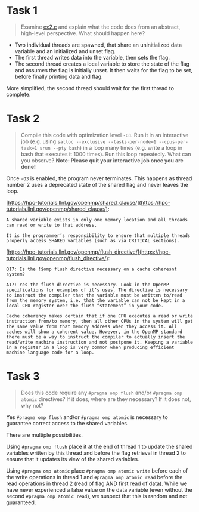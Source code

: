 # Task 1

> Examine [ex2.c](../ex2.c) and explain what the code does from an abstract, high-level perspective. What should happen here?

- Two individual threads are spawned, that share an uninitialized data variable and an initialized and unset flag.
- The first thread writes data into the variable, then sets the flag.
- The second thread creates a local variable to store the state of the flag and assumes the flag is initially unset. It then waits for the flag to be set, before finally printing data and flag.

More simplified, the second thread should wait for the first thread to complete. 


# Task 2

> Compile this code with optimization level `-O3`. Run it in an interactive job (e.g. using `salloc --exclusive --tasks-per-node=1 --cpus-per-task=1 srun --pty bash`) in a loop many times (e.g. write a loop in bash that executes it 1000 times). Run this loop repeatedly. What can you observe? **Note: Please quit your interactive job once you are done!**

Once `-O3` is enabled, the program never terminates. This happens as thread number 2 uses a deprecated state of the shared flag and never leaves the loop.

[https://hpc-tutorials.llnl.gov/openmp/shared_clause/](https://hpc-tutorials.llnl.gov/openmp/shared_clause/):

>
    A shared variable exists in only one memory location and all threads can read or write to that address.

    It is the programmer’s responsibility to ensure that multiple threads properly access SHARED variables (such as via CRITICAL sections).


[https://hpc-tutorials.llnl.gov/openmp/flush_directive/](https://hpc-tutorials.llnl.gov/openmp/flush_directive/):

> 
    Q17: Is the !$omp flush directive necessary on a cache coheresnt system?

    A17: Yes the flush directive is necessary. Look in the OpenMP specifications for examples of it’s uses. The directive is necessary to instruct the compiler that the variable must be written to/read from the memory system, i.e. that the variable can not be kept in a local CPU register over the flush “statement” in your code.

    Cache coherency makes certain that if one CPU executes a read or write instruction from/to memory, then all other CPUs in the system will get the same value from that memory address when they access it. All caches will show a coherent value. However, in the OpenMP standard there must be a way to instruct the compiler to actually insert the read/write machine instruction and not postpone it. Keeping a variable in a register in a loop is very common when producing efficient machine language code for a loop.

# Task 3

> Does this code require any `#pragma omp flush` and/or `#pragma omp atomic` directives? If it does, where are they necessary? If it does not, why not?

Yes `#pragma omp flush` and/or `#pragma omp atomic` is necessary to guarantee correct access to the shared variables.

There are multiple possibilities.

Using `#pragma omp flush` place it at the end of thread 1 to update the shared variables written by this thread and before the flag retrieval in thread 2 to ensure that it updates its view of the shared variables.

Using `#pragma omp atomic` place `#pragma omp atomic write` before each of the write operations in thread 1 and `#pragma omp atomic read` before the read operations in thread 2 (read of flag AND first read of data). While we have never experienced a false value on the data variable (even without the second `#pragma omp atomic read`), we suspect that this is random and not guaranteed.
